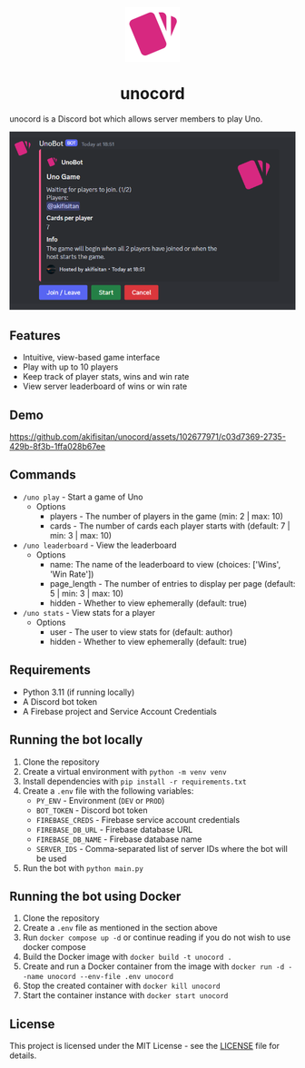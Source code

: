 <p align="center">
 <img align="center" src="assets/icon.png" height="96" />
 <h1 align="center">
  unocord
 </h1>
</p>

unocord is a Discord bot which allows server members to play Uno.

![hero](assets/hero.png)

## Features

- Intuitive, view-based game interface
- Play with up to 10 players
- Keep track of player stats, wins and win rate
- View server leaderboard of wins or win rate

## Demo

https://github.com/akifisitan/unocord/assets/102677971/c03d7369-2735-429b-8f3b-1ffa028b67ee

## Commands

- `/uno play` - Start a game of Uno
  - Options
    - players - The number of players in the game (min: 2 | max: 10)
    - cards - The number of cards each player starts with (default: 7 | min: 3 | max: 10)
- `/uno leaderboard` - View the leaderboard
  - Options
    - name: The name of the leaderboard to view (choices: ['Wins', 'Win Rate'])
    - page_length - The number of entries to display per page (default: 5 | min: 3 | max: 10)
    - hidden - Whether to view ephemerally (default: true)
- `/uno stats` - View stats for a player
  - Options
    - user - The user to view stats for (default: author)
    - hidden - Whether to view ephemerally (default: true)

## Requirements

- Python 3.11 (if running locally)
- A Discord bot token
- A Firebase project and Service Account Credentials

## Running the bot locally

1. Clone the repository
2. Create a virtual environment with `python -m venv venv`
3. Install dependencies with `pip install -r requirements.txt`
4. Create a `.env` file with the following variables:
   - `PY_ENV` - Environment (`DEV` or `PROD`)
   - `BOT_TOKEN` - Discord bot token
   - `FIREBASE_CREDS` - Firebase service account credentials
   - `FIREBASE_DB_URL` - Firebase database URL
   - `FIREBASE_DB_NAME` - Firebase database name
   - `SERVER_IDS` - Comma-separated list of server IDs where the bot will be used
5. Run the bot with `python main.py`

## Running the bot using Docker

1. Clone the repository
2. Create a `.env` file as mentioned in the section above
3. Run `docker compose up -d` or continue reading if you do not wish to use docker compose
4. Build the Docker image with `docker build -t unocord .`
5. Create and run a Docker container from the image with `docker run -d --name unocord --env-file .env unocord`
6. Stop the created container with `docker kill unocord`
7. Start the container instance with `docker start unocord`

## License

This project is licensed under the MIT License - see the [LICENSE](LICENSE) file for details.
